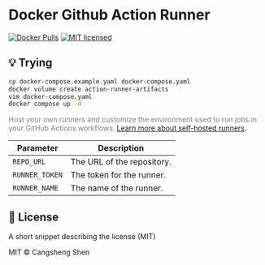 # Docker Github Action Runner

[![Docker Pulls](https://img.shields.io/docker/pulls/shencangsheng/action-runner.svg)](https://hub.docker.com/r/shencangsheng/action-runner)
[![MIT licensed](https://img.shields.io/badge/license-MIT-blue.svg)](./LICENSE.md)

## 💡 Trying

```bash
cp docker-compose.example.yaml docker-compose.yaml
docker volume create action-runner-artifacts
vim docker-compose.yaml
docker compose up -d
```

<span style="color:gray"> Host your own runners and customize the environment used to run jobs in your GitHub Actions workflows. </span> [Learn more about self-hosted runners](https://docs.github.com/en/actions/hosting-your-own-runners/managing-self-hosted-runners/about-self-hosted-runners).

| Parameter      | Description                |
| -------------- | -------------------------- |
| `REPO_URL`     | The URL of the repository. |
| `RUNNER_TOKEN` | The token for the runner.  |
| `RUNNER_NAME`  | The name of the runner.    |

## 📝 License

A short snippet describing the license (MIT)

MIT © Cangsheng Shen
